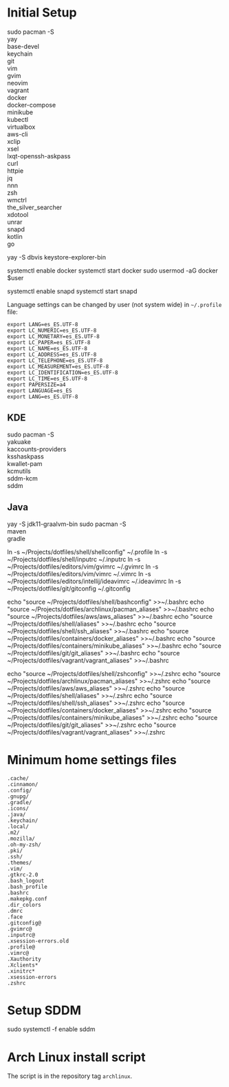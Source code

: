 
# Initial Setup

sudo pacman -S \
  yay \
  base-devel \
  keychain \
  git \
  vim \
  gvim \
  neovim \
  vagrant \
  docker \
  docker-compose \
  minikube \
  kubectl \
  virtualbox \
  aws-cli \
  xclip \
  xsel \
  lxqt-openssh-askpass \
  curl \
  httpie \
  jq \
  nnn \
  zsh \
  wmctrl \
  the_silver_searcher \
  xdotool \
  unrar \
  snapd \
  kotlin \
  go

yay -S dbvis keystore-explorer-bin

systemctl enable docker
systemctl start docker
sudo usermod -aG docker $user

systemctl enable snapd
systemctl start snapd

Language settings can be changed by user (not system wide) in `~/.profile` file:

```
export LANG=es_ES.UTF-8
export LC_NUMERIC=es_ES.UTF-8
export LC_MONETARY=es_ES.UTF-8
export LC_PAPER=es_ES.UTF-8
export LC_NAME=es_ES.UTF-8
export LC_ADDRESS=es_ES.UTF-8
export LC_TELEPHONE=es_ES.UTF-8
export LC_MEASUREMENT=es_ES.UTF-8
export LC_IDENTIFICATION=es_ES.UTF-8
export LC_TIME=es_ES.UTF-8
export PAPERSIZE=a4
export LANGUAGE=es_ES
export LANG=es_ES.UTF-8
```

## KDE
sudo pacman -S \
  yakuake \
  kaccounts-providers \
  ksshaskpass \
  kwallet-pam \
  kcmutils \
  sddm-kcm \
  sddm

## Java
yay -S jdk11-graalvm-bin
sudo pacman -S \
  maven \
  gradle

ln -s ~/Projects/dotfiles/shell/shellconfig" ~/.profile
ln -s ~/Projects/dotfiles/shell/inputrc ~/.inputrc
ln -s ~/Projects/dotfiles/editors/vim/gvimrc ~/.gvimrc
ln -s ~/Projects/dotfiles/editors/vim/vimrc ~/.vimrc
ln -s ~/Projects/dotfiles/editors/intellij/ideavimrc ~/.ideavimrc
ln -s ~/Projects/dotfiles/git/gitconfig ~/.gitconfig

echo "source ~/Projects/dotfiles/shell/bashconfig" >>~/.bashrc
echo "source ~/Projects/dotfiles/archlinux/pacman_aliases" >>~/.bashrc
echo "source ~/Projects/dotfiles/aws/aws_aliases" >>~/.bashrc
echo "source ~/Projects/dotfiles/shell/aliases" >>~/.bashrc
echo "source ~/Projects/dotfiles/shell/ssh_aliases" >>~/.bashrc
echo "source ~/Projects/dotfiles/containers/docker_aliases" >>~/.bashrc
echo "source ~/Projects/dotfiles/containers/minikube_aliases" >>~/.bashrc
echo "source ~/Projects/dotfiles/git/git_aliases" >>~/.bashrc
echo "source ~/Projects/dotfiles/vagrant/vagrant_aliases" >>~/.bashrc

echo "source ~/Projects/dotfiles/shell/zshconfig" >>~/.zshrc
echo "source ~/Projects/dotfiles/archlinux/pacman_aliases" >>~/.zshrc
echo "source ~/Projects/dotfiles/aws/aws_aliases" >>~/.zshrc
echo "source ~/Projects/dotfiles/shell/aliases" >>~/.zshrc
echo "source ~/Projects/dotfiles/shell/ssh_aliases" >>~/.zshrc
echo "source ~/Projects/dotfiles/containers/docker_aliases" >>~/.zshrc
echo "source ~/Projects/dotfiles/containers/minikube_aliases" >>~/.zshrc
echo "source ~/Projects/dotfiles/git/git_aliases" >>~/.zshrc
echo "source ~/Projects/dotfiles/vagrant/vagrant_aliases" >>~/.zshrc

# Minimum home settings files

```
.cache/
.cinnamon/
.config/
.gnupg/
.gradle/
.icons/
.java/
.keychain/
.local/
.m2/
.mozilla/
.oh-my-zsh/
.pki/
.ssh/
.themes/
.vim/
.gtkrc-2.0
.bash_logout
.bash_profile
.bashrc
.makepkg.conf
.dir_colors
.dmrc
.face
.gitconfig@
.gvimrc@
.inputrc@
.xsession-errors.old
.profile@
.vimrc@
.Xauthority
.Xclients*
.xinitrc*
.xsession-errors
.zshrc
```

# Setup SDDM

sudo systemctl -f enable sddm

# Arch Linux install script

The script is in the repository tag `archlinux`.
